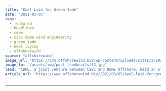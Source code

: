 ```yaml
---
title: "Keel Laid for Green Jade"
date: "2021-03-05"
tags: 
  - featured
  - headlines
  - cdwe
  - csbc deme wind engineering
  - green jade
  - keel laying
  - offshorewind
source: "offshorewind"
image_url: "https://cdn.offshorewind.biz/wp-content/uploads/sites/2/2021/03/05112004/Geen-Jade-keel-laying-ceremony.jpg"
image_fp: "/assets/img/post_thumbnails/13.jpg"
lead: "CDWE, a joint venture between CSBC and DEME Offshore, held an official keel laying"
article_url: "https://www.offshorewind.biz/2021/03/05/keel-laid-for-green-jade/"
---
```


---
